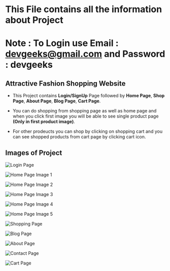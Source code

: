 # This File contains all the information about Project

# Note : To Login use Email : devgeeks@gmail.com and Password : devgeeks

## Attractive Fashion Shopping Website

- This Project contains **Login/SignUp** Page followed by **Home Page**, **Shop Page**, **About Page**, **Blog Page**, **Cart Page**.

- You can do shopping from shopping page as well as home page and when you click first image you will be able to see single product page **(Only in first product image)**. 

- For other prodeucts you can shop by clicking on shopping cart and you can see shopped products from cart page by clicking cart icon.

## Images of Project

![Login Page](https://github.com/Naitik-554/Dev-Geeks/blob/main/Js-Projects/Shopping_Website/readme_images/img1.png)

![Home Page Image 1](https://github.com/Naitik-554/Dev-Geeks/blob/main/Js-Projects/Shopping_Website/readme_images/img2.png)

![Home Page Image 2](https://github.com/Naitik-554/Dev-Geeks/blob/main/Js-Projects/Shopping_Website/readme_images/img3.png)

![Home Page Image 3](https://github.com/Naitik-554/Dev-Geeks/blob/main/Js-Projects/Shopping_Website/readme_images/img4.png)

![Home Page Image 4](https://github.com/Naitik-554/Dev-Geeks/blob/main/Js-Projects/Shopping_Website/readme_images/img5.png)

![Home Page Image 5](https://github.com/Naitik-554/Dev-Geeks/blob/main/Js-Projects/Shopping_Website/readme_images/img6.png)

![Shopping Page](https://github.com/Naitik-554/Dev-Geeks/blob/main/Js-Projects/Shopping_Website/readme_images/img7.png)

![Blog Page](https://github.com/Naitik-554/Dev-Geeks/blob/main/Js-Projects/Shopping_Website/readme_images/img8.png)

![About Page](https://github.com/Naitik-554/Dev-Geeks/blob/main/Js-Projects/Shopping_Website/readme_images/img9.png)

![Contact Page](https://github.com/Naitik-554/Dev-Geeks/blob/main/Js-Projects/Shopping_Website/readme_images/img10.png)

![Cart Page](https://github.com/Naitik-554/Dev-Geeks/blob/main/Js-Projects/Shopping_Website/readme_images/img11.png)




